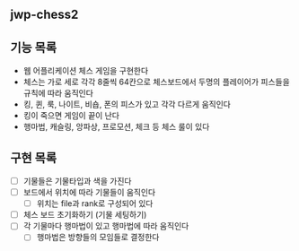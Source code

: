 ## jwp-chess2

## 기능 목록
- 웹 어플리케이션 체스 게임을 구현한다
- 체스는 가로 세로 각각 8줄씩 64칸으로 체스보드에서 두명의 플레이어가 피스들을 규칙에 따라 움직인다
- 킹, 퀸, 룩, 나이트, 비숍, 폰의 피스가 있고 각각 다르게 움직인다
- 킹이 죽으면 게임이 끝이 난다
- 행마법, 캐슬링, 앙파상, 프로모션, 체크 등 체스 룰이 있다

## 구현 목록
- [ ] 기물들은 기물타입과 색을 가진다
- [ ] 보드에서 위치에 따라 기물들이 움직인다
  - [ ] 위치는 file과 rank로 구성되어 있다
- [ ] 체스 보드 초기화하기 (기물 세팅하기)
- [ ] 각 기물마다 행마법이 있고 행마법에 따라 움직인다
    - [ ] 행마법은 방향들의 모임들로 결정한다
